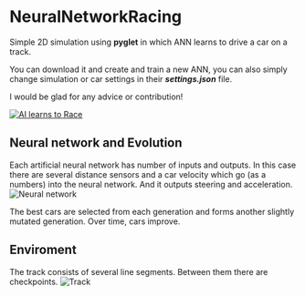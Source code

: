 # NeuralNetworkRacing
Simple 2D simulation using **pyglet** in which ANN learns to drive a car on a track.

You can download it and create and train a new ANN, you can also simply change simulation or car settings in their ***settings.json*** file.

I would be glad for any advice or contribution!

[![AI learns to Race](https://yt-embed.herokuapp.com/embed?v=B0ptl-NChJQ)](https://youtu.be/B0ptl-NChJQ "AI learns to Race")

## Neural network and Evolution
Each artificial neural network has number of inputs and outputs. In this case there are several distance sensors and a car velocity which go (as a numbers) into the neural network. And it outputs steering and acceleration.
![Neural network](http://www.brez.cz/projects/nn-racing/nnracing_example2.png)

The best cars are selected from each generation
and forms another slightly mutated generation.  Over time, cars improve.

## Enviroment
The track consists of several line segments. Between them there are checkpoints.
![Track](http://www.brez.cz/projects/nn-racing/nnracing_example1.png)

